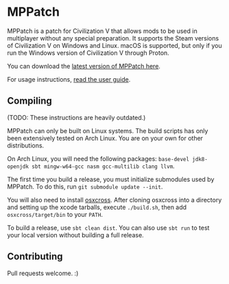 MPPatch
=======

MPPatch is a patch for Civilization V that allows mods to be used in multiplayer without any special preparation.
It supports the Steam versions of Civilization V on Windows and Linux. macOS is supported, but only if you run
the Windows version of Civilization V through Proton.

You can download the [latest version of MPPatch here](https://github.com/Lymia/MPPatch/releases).

For usage instructions, [read the user guide](https://github.com/Lymia/MPPatch/wiki/User-Manual).

Compiling
---------

(TODO: These instructions are heavily outdated.)

MPPatch can only be built on Linux systems. The build scripts has only been extensively tested on Arch Linux. You are
on your own for other distributions.

On Arch Linux, you will need the following packages: `base-devel jdk8-openjdk sbt mingw-w64-gcc nasm gcc-multilib
clang llvm`.

The first time you build a release, you must initialize submodules used by MPPatch. To do this, run
`git submodule update --init`.

You will also need to install [osxcross](https://github.com/tpoechtrager/osxcross). After cloning osxcross into a
directory and setting up the xcode tarballs, execute `./build.sh`, then add `osxcross/target/bin` to your `PATH`.

To build a release, use `sbt clean dist`. You can also use `sbt run` to test your local version without building a full
release.

Contributing
------------

Pull requests welcome. :)
